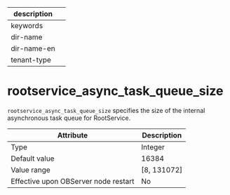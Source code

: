 | description ||
|---|---|
| keywords ||
| dir-name ||
| dir-name-en ||
| tenant-type ||

# rootservice_async_task_queue_size

`rootservice_async_task_queue_size` specifies the size of the internal asynchronous task queue for RootService.

| **Attribute** | **Description** |
|------------------|---------------|
| Type | Integer |
| Default value | 16384 |
| Value range | \[8, 131072\] |
| Effective upon OBServer node restart | No |
